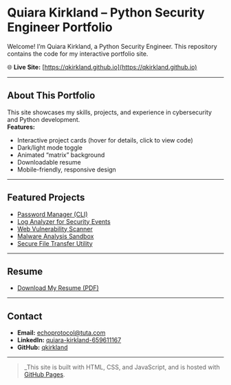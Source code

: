# Quiara Kirkland – Python Security Engineer Portfolio

Welcome! I’m Quiara Kirkland, a Python Security Engineer. This repository contains the code for my interactive portfolio site.

🌐 **Live Site:** [https://qkirkland.github.io](https://qkirkland.github.io)

---

## About This Portfolio

This site showcases my skills, projects, and experience in cybersecurity and Python development.  
**Features:**
- Interactive project cards (hover for details, click to view code)
- Dark/light mode toggle
- Animated “matrix” background
- Downloadable resume
- Mobile-friendly, responsive design

---

## Featured Projects

- [Password Manager (CLI)](https://github.com/qkirkland/password-manager)
- [Log Analyzer for Security Events](https://github.com/qkirkland/log-analyzer)
- [Web Vulnerability Scanner](https://github.com/qkirkland/web-vuln-scanner)
- [Malware Analysis Sandbox](https://github.com/qkirkland/malware-sandbox)
- [Secure File Transfer Utility](https://github.com/qkirkland/secure-file-transfer)

---

## Resume

- [Download My Resume (PDF)](https://qkirkland.github.io/Quiara_Kirkland_Security_Resume.pdf)

---

## Contact

- **Email:** [echoprotocol@tuta.com](mailto:echoprotocol@tuta.com)
- **LinkedIn:** [quiara-kirkland-659611167](https://www.linkedin.com/in/quiara-kirkland-659611167/)
- **GitHub:** [qkirkland](https://github.com/qkirkland)

---

> _This site is built with HTML, CSS, and JavaScript, and is hosted with [GitHub Pages](https://pages.github.com/).
